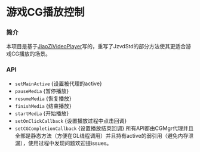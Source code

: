 # 游戏CG播放控制

### 简介
本项目是基于[JiaoZiVideoPlayer](https://github.com/lipangit/JiaoZiVideoPlayer)写的，重写了JzvdStd的部分方法使其更适合游戏CG播放的场景。

### API
<!-- YAML
added: v1.0.0
-->

* `setMainActive` {设置被代理的active}
* `pauseMedia` {暂停播放}
* `resumeMedia` {恢复播放}
* `finishMedia` {结束播放}
* `startMedia` {开始播放}
* `setOnClickCallback` {设置播放过程中点击回调}
* `setCGCompletionCallback` {设置播放结束回调}
所有API都由CGMgr代理并且全部是静态方法（方便在GL线程调用）并且持有active的弱引用（避免内存泄漏），使用过程中发现问题欢迎提issues。
